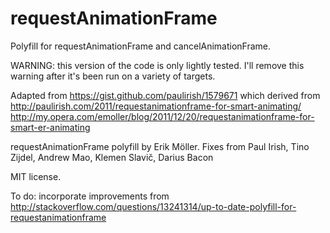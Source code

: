 requestAnimationFrame
=====================

Polyfill for requestAnimationFrame and cancelAnimationFrame.

WARNING: this version of the code is only lightly tested. I'll remove
this warning after it's been run on a variety of targets.

Adapted from https://gist.github.com/paulirish/1579671 which derived from 
http://paulirish.com/2011/requestanimationframe-for-smart-animating/
http://my.opera.com/emoller/blog/2011/12/20/requestanimationframe-for-smart-er-animating

requestAnimationFrame polyfill by Erik Möller.
Fixes from Paul Irish, Tino Zijdel, Andrew Mao, Klemen Slavič, Darius Bacon

MIT license.

To do: incorporate improvements from
http://stackoverflow.com/questions/13241314/up-to-date-polyfill-for-requestanimationframe
